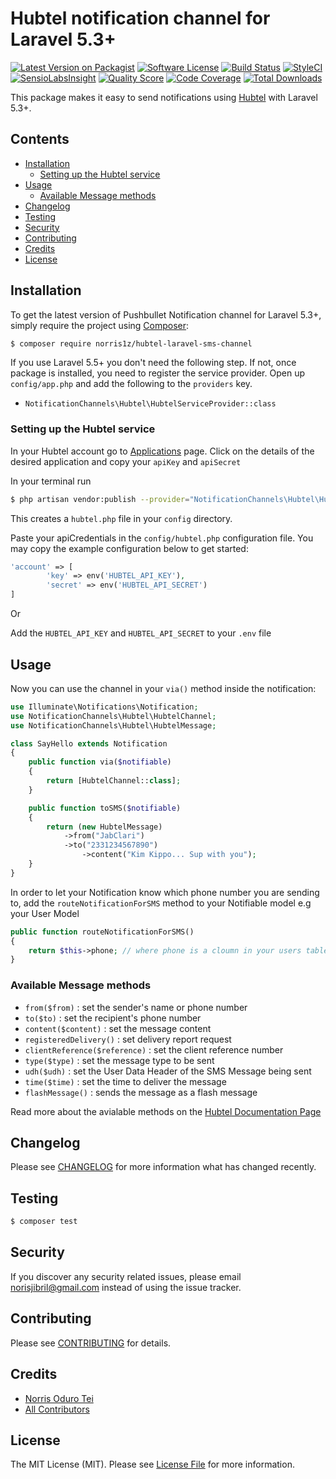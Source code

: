 # Hubtel notification channel for Laravel 5.3+

[![Latest Version on Packagist](https://img.shields.io/packagist/v/norris1z/hubtel-laravel-sms-channel.svg?style=flat-square)](https://packagist.org/packages/norris1z/hubtel-laravel-sms-channel)
[![Software License](https://img.shields.io/badge/license-MIT-brightgreen.svg?style=flat-square)](LICENSE.md)
[![Build Status](https://img.shields.io/travis/norris1z/hubtel-laravel-sms-channel/master.svg?style=flat-square)](https://travis-ci.org/norris1z/hubtel-laravel-sms-channel)
[![StyleCI](https://styleci.io/repos/:style_ci_id/shield)](https://styleci.io/repos/:style_ci_id)
[![SensioLabsInsight](https://img.shields.io/sensiolabs/i/:sensio_labs_id.svg?style=flat-square)](https://insight.sensiolabs.com/projects/:sensio_labs_id)
[![Quality Score](https://img.shields.io/scrutinizer/g/norris1z/hubtel-laravel-sms-channel.svg?style=flat-square)](https://scrutinizer-ci.com/g/norris1z/hubtel-laravel-sms-channel)
[![Code Coverage](https://img.shields.io/scrutinizer/coverage/g/norris1z/hubtel-laravel-sms-channel/master.svg?style=flat-square)](https://scrutinizer-ci.com/g/norris1z/hubtel-laravel-sms-channel/?branch=master)
[![Total Downloads](https://img.shields.io/packagist/dt/norris1z/hubtel-laravel-sms-channel.svg?style=flat-square)](https://packagist.org/packages/norris1z/hubtel-laravel-sms-channel)

This package makes it easy to send notifications using [Hubtel](https://hubtel.com) with Laravel 5.3+.

## Contents

- [Installation](#installation)
	- [Setting up the Hubtel service](#setting-up-the-hubtel-service)
- [Usage](#usage)
	- [Available Message methods](#available-message-methods)
- [Changelog](#changelog)
- [Testing](#testing)
- [Security](#security)
- [Contributing](#contributing)
- [Credits](#credits)
- [License](#license)


## Installation

To get the latest version of Pushbullet Notification channel for Laravel 5.3+, simply require the project using [Composer](https://getcomposer.org):

```bash
$ composer require norris1z/hubtel-laravel-sms-channel
```

If you use Laravel 5.5+ you don't need the following step.
If not, once package is installed, you need to register the service provider. Open up `config/app.php` and add the following to the `providers` key.

* `NotificationChannels\Hubtel\HubtelServiceProvider::class`


### Setting up the Hubtel service

In your Hubtel account go to [Applications](https://unity.hubtel.com/account/api-accounts) page. Click on the details of the desired application and copy your `apiKey` and `apiSecret`

In your terminal run
```bash
$ php artisan vendor:publish --provider="NotificationChannels\Hubtel\HubtelServiceProvider"
```
This creates a `hubtel.php` file in your `config` directory.

Paste your apiCredentials in the `config/hubtel.php` configuration file. You may copy the example configuration below to get started:
```php
'account' => [
        'key' => env('HUBTEL_API_KEY'),
        'secret' => env('HUBTEL_API_SECRET')
]
```

Or 

Add the `HUBTEL_API_KEY` and `HUBTEL_API_SECRET` to your `.env` file

## Usage

Now you can use the channel in your `via()` method inside the notification:
``` php
use Illuminate\Notifications\Notification;
use NotificationChannels\Hubtel\HubtelChannel;
use NotificationChannels\Hubtel\HubtelMessage;

class SayHello extends Notification
{
    public function via($notifiable)
    {
        return [HubtelChannel::class];
    }

    public function toSMS($notifiable)
    {
        return (new HubtelMessage)
			->from("JabClari")
			->to("2331234567890")
           	 	->content("Kim Kippo... Sup with you");
    }
}
```

In order to let your Notification know which phone number you are sending to, add the `routeNotificationForSMS` method to your Notifiable model e.g your User Model

```php
public function routeNotificationForSMS()
{
    return $this->phone; // where phone is a cloumn in your users table;
}
```

### Available Message methods

* `from($from)` : set the sender's name or phone number
* `to($to)` : set the recipient's phone number
* `content($content)` : set the message content
* `registeredDelivery()` : set delivery report request
* `clientReference($reference)` : set the client reference number
* `type($type)` : set the message type to be sent
* `udh($udh)` : set the User Data Header of the SMS Message being sent
* `time($time)` : set the time to deliver the message
* `flashMessage()` : sends the message as a flash message

Read more about the avialable methods on the [Hubtel Documentation Page](https://developers.hubtel.com/documentations/sendmessage)
## Changelog

Please see [CHANGELOG](CHANGELOG.md) for more information what has changed recently.

## Testing

``` bash
$ composer test
```

## Security

If you discover any security related issues, please email norisjibril@gmail.com instead of using the issue tracker.

## Contributing

Please see [CONTRIBUTING](CONTRIBUTING.md) for details.

## Credits

- [Norris Oduro Tei](https://github.com/Norris1z)
- [All Contributors](../../contributors)

## License

The MIT License (MIT). Please see [License File](LICENSE.md) for more information.
